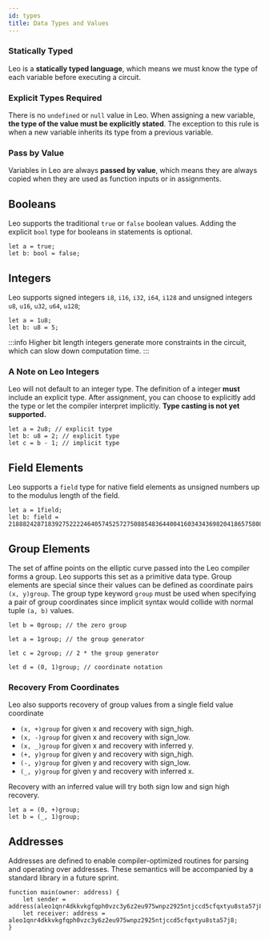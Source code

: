 ```yaml
---
id: types
title: Data Types and Values
---
```


### Statically Typed
Leo is a **statically typed language**, which means we must know the type of each variable before executing a circuit.

### Explicit Types Required
There is no `undefined` or `null` value in Leo. When assigning a new variable, **the type of the value must be explicitly stated**.
The exception to this rule is when a new variable inherits its type from a previous variable.

### Pass by Value
Variables in Leo are always **passed by value**, which means they are always copied when they are used as function inputs or in assignments.

## Booleans
Leo supports the traditional `true` or `false` boolean values. Adding the explicit `bool` type for booleans in statements is optional.

```leo
let a = true;
let b: bool = false;
```

## Integers
Leo supports signed integers `i8`, `i16`, `i32`, `i64`, `i128` 
and unsigned integers `u8`, `u16`, `u32`, `u64`, `u128`; 

```leo
let a = 1u8;
let b: u8 = 5;
```

:::info
Higher bit length integers generate more constraints in the circuit, which can slow down computation time.
:::

### A Note on Leo Integers
Leo will not default to an integer type. The definition of a integer **must** include an explicit type.
After assignment, you can choose to explicitly add the type or let the compiler interpret implicitly.
**Type casting is not yet supported.**

```leo
let a = 2u8; // explicit type    
let b: u8 = 2; // explicit type
let c = b - 1; // implicit type
```

## Field Elements

Leo supports a `field` type for native field elements as unsigned numbers up to the modulus length of the field.
```leo
let a = 1field; 
let b: field = 21888242871839275222246405745257275088548364400416034343698204186575808495617;
```

## Group Elements
The set of affine points on the elliptic curve passed into the Leo compiler forms a group.
Leo supports this set as a primitive data type. Group elements are special since their values can be defined as 
coordinate pairs  
`(x, y)group`. The group type keyword `group` must be used when specifying a pair of group coordinates since implicit 
syntax would collide with normal tuple `(a, b)` values. 

```leo
let b = 0group; // the zero group

let a = 1group; // the group generator

let c = 2group; // 2 * the group generator

let d = (0, 1)group; // coordinate notation
```

### Recovery From Coordinates
Leo also supports recovery of group values from a single field value coordinate
* `(x, +)group` for given x and recovery with sign_high.
* `(x, -)group` for given x and recovery with sign_low.
* `(x, _)group` for given x and recovery with inferred y.
* `(+, y)group` for given y and recovery with sign_high.
* `(-, y)group` for given y and recovery with sign_low.
* `(_, y)group` for given y and recovery with inferred x.

Recovery with an inferred value will try both sign low and sign high recovery.

```leo
let a = (0, +)group;
let b = (_, 1)group;
```



## Addresses

Addresses are defined to enable compiler-optimized routines for parsing and operating over addresses. 
These semantics will be accompanied by a standard library in a future sprint.

```leo
function main(owner: address) {
    let sender = address(aleo1qnr4dkkvkgfqph0vzc3y6z2eu975wnpz2925ntjccd5cfqxtyu8sta57j8);
    let receiver: address = aleo1qnr4dkkvkgfqph0vzc3y6z2eu975wnpz2925ntjccd5cfqxtyu8sta57j8;
}
```

